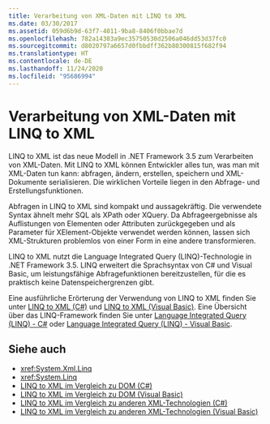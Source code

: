 ```yaml
---
title: Verarbeitung von XML-Daten mit LINQ to XML
ms.date: 03/30/2017
ms.assetid: 059d6b9d-63f7-4011-9ba8-8406f0bbae7d
ms.openlocfilehash: 782a14303a9ec35750530d2506a046dd53d37fc0
ms.sourcegitcommit: d8020797a6657d0fbbdff362b80300815f682f94
ms.translationtype: HT
ms.contentlocale: de-DE
ms.lasthandoff: 11/24/2020
ms.locfileid: "95686994"
---
```

# <a name="process-xml-data-using-linq-to-xml"></a>Verarbeitung von XML-Daten mit LINQ to XML

LINQ to XML ist das neue Modell in .NET Framework 3.5 zum Verarbeiten von XML-Daten. Mit LINQ to XML können Entwickler alles tun, was man mit XML-Daten tun kann: abfragen, ändern, erstellen, speichern und XML-Dokumente serialisieren. Die wirklichen Vorteile liegen in den Abfrage- und Erstellungsfunktionen.  
  
 Abfragen in LINQ to XML sind kompakt und aussagekräftig. Die verwendete Syntax ähnelt mehr SQL als XPath oder XQuery. Da Abfrageergebnisse als Auflistungen von Elementen oder Attributen zurückgegeben und als Parameter für XElement-Objekte verwendet werden können, lassen sich XML-Strukturen problemlos von einer Form in eine andere transformieren.  
  
 LINQ to XML nutzt die Language Integrated Query (LINQ)-Technologie in .NET Framework 3.5. LINQ erweitert die Sprachsyntax von C# und Visual Basic, um leistungsfähige Abfragefunktionen bereitzustellen, für die es praktisch keine Datenspeichergrenzen gibt.  
  
 Eine ausführliche Erörterung der Verwendung von LINQ to XML finden Sie unter [LINQ to XML (C#)](../../linq/linq-xml-overview.md) und [LINQ to XML (Visual Basic)](../../linq/linq-xml-overview.md). Eine Übersicht über das LINQ-Framework finden Sie unter [Language Integrated Query (LINQ) - C#](../../../csharp/programming-guide/concepts/linq/index.md) oder [Language Integrated Query (LINQ) - Visual Basic](../../../visual-basic/programming-guide/concepts/linq/index.md).  
  
## <a name="see-also"></a>Siehe auch

- <xref:System.Xml.Linq>
- <xref:System.Linq>
- [LINQ to XML im Vergleich zu DOM (C#)](../../linq/linq-xml-vs-dom.md)
- [LINQ to XML im Vergleich zu DOM (Visual Basic)](../../linq/linq-xml-vs-dom.md)
- [LINQ to XML im Vergleich zu anderen XML-Technologien (C#)](../../linq/linq-xml-vs-xml-technologies.md)
- [LINQ to XML im Vergleich zu anderen XML-Technologien (Visual Basic)](../../linq/linq-xml-vs-xml-technologies.md)
